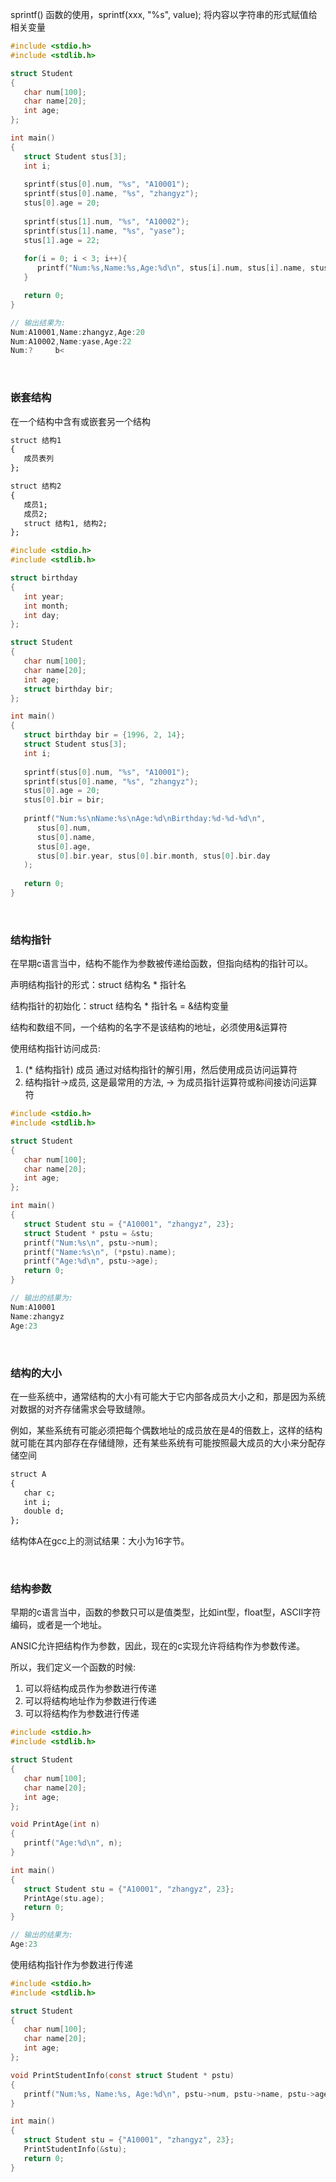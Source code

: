
sprintf() 函数的使用，sprintf(xxx, "%s", value); 将内容以字符串的形式赋值给相关变量

```c
#include <stdio.h>
#include <stdlib.h>

struct Student
{
   char num[100];
   char name[20];
   int age;
};

int main()
{
   struct Student stus[3];
   int i;
   
   sprintf(stus[0].num, "%s", "A10001");
   sprintf(stus[0].name, "%s", "zhangyz");
   stus[0].age = 20;
   
   sprintf(stus[1].num, "%s", "A10002");
   sprintf(stus[1].name, "%s", "yase");
   stus[1].age = 22;
   
   for(i = 0; i < 3; i++){
      printf("Num:%s,Name:%s,Age:%d\n", stus[i].num, stus[i].name, stus[i].age);
   }

   return 0;
}

// 输出结果为:
Num:A10001,Name:zhangyz,Age:20
Num:A10002,Name:yase,Age:22
Num:?     b<
```

<br/>

### 嵌套结构

在一个结构中含有或嵌套另一个结构

```txt
struct 结构1
{
   成员表列
};

struct 结构2
{
   成员1;
   成员2;
   struct 结构1, 结构2;
};
```

```c
#include <stdio.h>
#include <stdlib.h>

struct birthday
{
   int year;
   int month;
   int day;
};

struct Student
{
   char num[100];
   char name[20];
   int age;
   struct birthday bir;
};

int main()
{
   struct birthday bir = {1996, 2, 14};
   struct Student stus[3];
   int i;
   
   sprintf(stus[0].num, "%s", "A10001");
   sprintf(stus[0].name, "%s", "zhangyz");
   stus[0].age = 20;
   stus[0].bir = bir;
   
   printf("Num:%s\nName:%s\nAge:%d\nBirthday:%d-%d-%d\n", 
      stus[0].num, 
      stus[0].name, 
      stus[0].age, 
      stus[0].bir.year, stus[0].bir.month, stus[0].bir.day
   );
   
   return 0;
}
```

<br/>

### 结构指针

在早期c语言当中，结构不能作为参数被传递给函数，但指向结构的指针可以。

声明结构指针的形式：struct 结构名 * 指针名

结构指针的初始化：struct 结构名 * 指针名 = &结构变量

结构和数组不同，一个结构的名字不是该结构的地址，必须使用&运算符

使用结构指针访问成员:
1) (* 结构指针) 成员 通过对结构指针的解引用，然后使用成员访问运算符
2) 结构指针->成员, 这是最常用的方法, -> 为成员指针运算符或称间接访问运算符

```c
#include <stdio.h>
#include <stdlib.h>

struct Student
{
   char num[100];
   char name[20];
   int age;
};

int main()
{
   struct Student stu = {"A10001", "zhangyz", 23};
   struct Student * pstu = &stu;
   printf("Num:%s\n", pstu->num);
   printf("Name:%s\n", (*pstu).name);
   printf("Age:%d\n", pstu->age);
   return 0;
}

// 输出的结果为:
Num:A10001
Name:zhangyz
Age:23
```

<br/>

### 结构的大小

在一些系统中，通常结构的大小有可能大于它内部各成员大小之和，那是因为系统对数据的对齐存储需求会导致缝隙。

例如，某些系统有可能必须把每个偶数地址的成员放在是4的倍数上，这样的结构就可能在其内部存在存储缝隙，还有某些系统有可能按照最大成员的大小来分配存储空间

```txt
struct A
{
   char c;
   int i;
   double d;
};
```

结构体A在gcc上的测试结果：大小为16字节。

<br/>

### 结构参数

早期的c语言当中，函数的参数只可以是值类型，比如int型，float型，ASCII字符编码，或者是一个地址。

ANSIC允许把结构作为参数，因此，现在的c实现允许将结构作为参数传递。

所以，我们定义一个函数的时候:
1) 可以将结构成员作为参数进行传递
2) 可以将结构地址作为参数进行传递
3) 可以将结构作为参数进行传递

```c
#include <stdio.h>
#include <stdlib.h>

struct Student
{
   char num[100];
   char name[20];
   int age;
};

void PrintAge(int n)
{
   printf("Age:%d\n", n);
}

int main()
{
   struct Student stu = {"A10001", "zhangyz", 23};
   PrintAge(stu.age);
   return 0;
}

// 输出的结果为:
Age:23
```

使用结构指针作为参数进行传递

```c
#include <stdio.h>
#include <stdlib.h>

struct Student
{
   char num[100];
   char name[20];
   int age;
};

void PrintStudentInfo(const struct Student * pstu)
{
   printf("Num:%s, Name:%s, Age:%d\n", pstu->num, pstu->name, pstu->age);
}

int main()
{
   struct Student stu = {"A10001", "zhangyz", 23};
   PrintStudentInfo(&stu);
   return 0;
}
```

